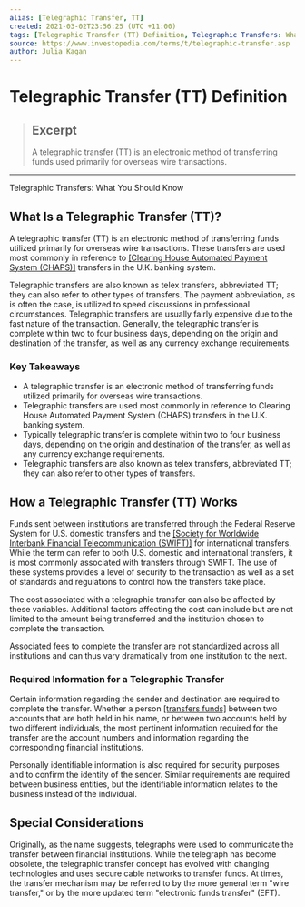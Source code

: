 ```yaml
---
alias: [Telegraphic Transfer, TT]
created: 2021-03-02T23:56:25 (UTC +11:00)
tags: [Telegraphic Transfer (TT) Definition, Telegraphic Transfers: What You Should Know]
source: https://www.investopedia.com/terms/t/telegraphic-transfer.asp
author: Julia Kagan
---
```


# Telegraphic Transfer (TT) Definition

> ## Excerpt
> A telegraphic transfer (TT) is an electronic method of transferring funds used primarily for overseas wire transactions.

---

Telegraphic Transfers: What You Should Know
## What Is a Telegraphic Transfer (TT)?

A telegraphic transfer (TT) is an electronic method of transferring funds utilized primarily for overseas wire transactions. These transfers are used most commonly in reference to [[Clearing House Automated Payment System (CHAPS)]](https://www.investopedia.com/terms/c/clearing-house-automated-payments-system-chaps.asp) transfers in the U.K. banking system.

Telegraphic transfers are also known as telex transfers, abbreviated TT; they can also refer to other types of transfers. The payment abbreviation, as is often the case, is utilized to speed discussions in professional circumstances. Telegraphic transfers are usually fairly expensive due to the fast nature of the transaction. Generally, the telegraphic transfer is complete within two to four business days, depending on the origin and destination of the transfer, as well as any currency exchange requirements.

### Key Takeaways

-   A telegraphic transfer is an electronic method of transferring funds utilized primarily for overseas wire transactions.
-   Telegraphic transfers are used most commonly in reference to Clearing House Automated Payment System (CHAPS) transfers in the U.K. banking system.
-   Typically telegraphic transfer is complete within two to four business days, depending on the origin and destination of the transfer, as well as any currency exchange requirements.
-   Telegraphic transfers are also known as telex transfers, abbreviated TT; they can also refer to other types of transfers.

## How a Telegraphic Transfer (TT) Works

Funds sent between institutions are transferred through the Federal Reserve System for U.S. domestic transfers and the [[Society for Worldwide Interbank Financial Telecommunication (SWIFT)]](https://www.investopedia.com/articles/personal-finance/050515/how-swift-system-works.asp) for international transfers. While the term can refer to both U.S. domestic and international transfers, it is most commonly associated with transfers through SWIFT. The use of these systems provides a level of security to the transaction as well as a set of standards and regulations to control how the transfers take place.

The cost associated with a telegraphic transfer can also be affected by these variables. Additional factors affecting the cost can include but are not limited to the amount being transferred and the institution chosen to complete the transaction.

Associated fees to complete the transfer are not standardized across all institutions and can thus vary dramatically from one institution to the next.

### Required Information for a Telegraphic Transfer

Certain information regarding the sender and destination are required to complete the transfer. Whether a person [[transfers funds]](https://www.investopedia.com/articles/personal-finance/020415/find-top-money-transfer-services.asp) between two accounts that are both held in his name, or between two accounts held by two different individuals, the most pertinent information required for the transfer are the account numbers and information regarding the corresponding financial institutions.

Personally identifiable information is also required for security purposes and to confirm the identity of the sender. Similar requirements are required between business entities, but the identifiable information relates to the business instead of the individual.

## Special Considerations

Originally, as the name suggests, telegraphs were used to communicate the transfer between financial institutions. While the telegraph has become obsolete, the telegraphic transfer concept has evolved with changing technologies and uses secure cable networks to transfer funds. At times, the transfer mechanism may be referred to by the more general term "wire transfer," or by the more updated term "electronic funds transfer" (EFT).
